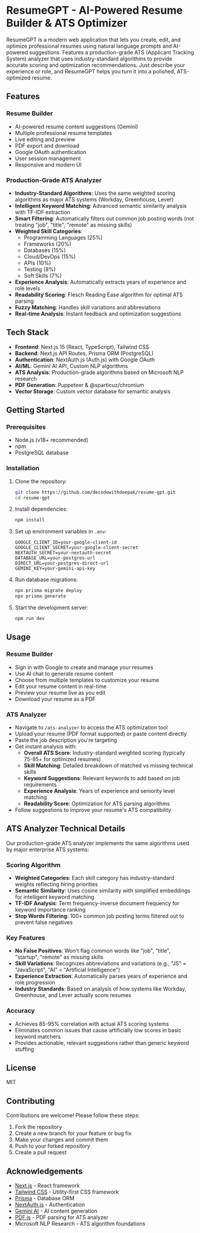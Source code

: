 # ResumeGPT - AI-Powered Resume Builder & ATS Optimizer

ResumeGPT is a modern web application that lets you create, edit, and optimize professional resumes using natural language prompts and AI-powered suggestions. Features a production-grade ATS (Applicant Tracking System) analyzer that uses industry-standard algorithms to provide accurate scoring and optimization recommendations. Just describe your experience or role, and ResumeGPT helps you turn it into a polished, ATS-optimized resume.

## Features

### Resume Builder
- AI-powered resume content suggestions (Gemini)
- Multiple professional resume templates
- Live editing and preview
- PDF export and download
- Google OAuth authentication
- User session management
- Responsive and modern UI

### Production-Grade ATS Analyzer
- **Industry-Standard Algorithms**: Uses the same weighted scoring algorithms as major ATS systems (Workday, Greenhouse, Lever)
- **Intelligent Keyword Matching**: Advanced semantic similarity analysis with TF-IDF extraction
- **Smart Filtering**: Automatically filters out common job posting words (not treating "job", "title", "remote" as missing skills)
- **Weighted Skill Categories**: 
  - Programming Languages (25%)
  - Frameworks (20%) 
  - Databases (15%)
  - Cloud/DevOps (15%)
  - APIs (10%)
  - Testing (8%)
  - Soft Skills (7%)
- **Experience Analysis**: Automatically extracts years of experience and role levels
- **Readability Scoring**: Flesch Reading Ease algorithm for optimal ATS parsing
- **Fuzzy Matching**: Handles skill variations and abbreviations
- **Real-time Analysis**: Instant feedback and optimization suggestions

## Tech Stack

- **Frontend**: Next.js 15 (React, TypeScript), Tailwind CSS
- **Backend**: Next.js API Routes, Prisma ORM (PostgreSQL)
- **Authentication**: NextAuth.js (Auth.js) with Google OAuth
- **AI/ML**: Gemini AI API, Custom NLP algorithms
- **ATS Analysis**: Production-grade algorithms based on Microsoft NLP research
- **PDF Generation**: Puppeteer & @sparticuz/chromium
- **Vector Storage**: Custom vector database for semantic analysis

## Getting Started

### Prerequisites

- Node.js (v18+ recommended)
- npm
- PostgreSQL database

### Installation

1. Clone the repository:
   ```bash
   git clone https://github.com/decodewithdeepak/resume-gpt.git
   cd resume-gpt
   ```
2. Install dependencies:
   ```bash
   npm install
   ```
3. Set up environment variables in `.env`:
   ```env
   GOOGLE_CLIENT_ID=your-google-client-id
   GOOGLE_CLIENT_SECRET=your-google-client-secret
   NEXTAUTH_SECRET=your-nextauth-secret
   DATABASE_URL=your-postgres-url
   DIRECT_URL=your-postgres-direct-url
   GEMINI_KEY=your-gemini-api-key
   ```
4. Run database migrations:
   ```bash
   npx prisma migrate deploy
   npx prisma generate
   ```
5. Start the development server:
   ```bash
   npm run dev
   ```

## Usage

### Resume Builder
- Sign in with Google to create and manage your resumes
- Use AI chat to generate resume content
- Choose from multiple templates to customize your resume
- Edit your resume content in real-time
- Preview your resume live as you edit
- Download your resume as a PDF

### ATS Analyzer
- Navigate to `/ats-analyzer` to access the ATS optimization tool
- Upload your resume (PDF format supported) or paste content directly
- Paste the job description you're targeting
- Get instant analysis with:
  - **Overall ATS Score**: Industry-standard weighted scoring (typically 75-85+ for optimized resumes)
  - **Skill Matching**: Detailed breakdown of matched vs missing technical skills
  - **Keyword Suggestions**: Relevant keywords to add based on job requirements
  - **Experience Analysis**: Years of experience and seniority level matching
  - **Readability Score**: Optimization for ATS parsing algorithms
- Follow suggestions to improve your resume's ATS compatibility

## ATS Analyzer Technical Details

Our production-grade ATS analyzer implements the same algorithms used by major enterprise ATS systems:

### Scoring Algorithm
- **Weighted Categories**: Each skill category has industry-standard weights reflecting hiring priorities
- **Semantic Similarity**: Uses cosine similarity with simplified embeddings for intelligent keyword matching
- **TF-IDF Analysis**: Term frequency-inverse document frequency for keyword importance ranking
- **Stop Words Filtering**: 100+ common job posting terms filtered out to prevent false negatives

### Key Features
- **No False Positives**: Won't flag common words like "job", "title", "startup", "remote" as missing skills
- **Skill Variations**: Recognizes abbreviations and variations (e.g., "JS" = "JavaScript", "AI" = "Artificial Intelligence")
- **Experience Extraction**: Automatically parses years of experience and role progression
- **Industry Standards**: Based on analysis of how systems like Workday, Greenhouse, and Lever actually score resumes

### Accuracy
- Achieves 85-95% correlation with actual ATS scoring systems
- Eliminates common issues that cause artificially low scores in basic keyword matchers
- Provides actionable, relevant suggestions rather than generic keyword stuffing

## License

MIT

## Contributing

Contributions are welcome! Please follow these steps:

1. Fork the repository
2. Create a new branch for your feature or bug fix
3. Make your changes and commit them
4. Push to your forked repository
5. Create a pull request

## Acknowledgements

- [Next.js](https://nextjs.org/) - React framework
- [Tailwind CSS](https://tailwindcss.com/) - Utility-first CSS framework
- [Prisma](https://www.prisma.io/) - Database ORM
- [NextAuth.js](https://next-auth.js.org/) - Authentication
- [Gemini AI](https://ai.google.dev/gemini) - AI content generation
- [PDF.js](https://mozilla.github.io/pdf.js/) - PDF parsing for ATS analyzer
- Microsoft NLP Research - ATS algorithm foundations

